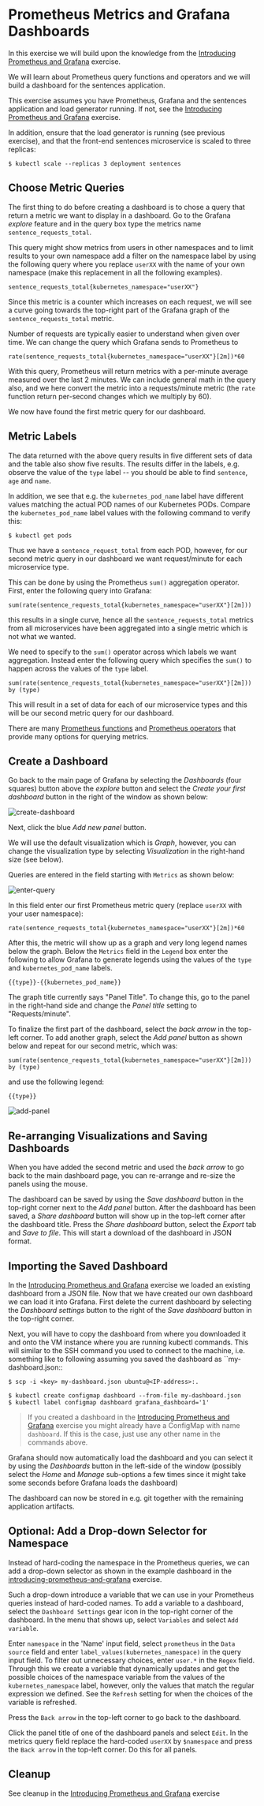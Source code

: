 # Prometheus Metrics and Grafana Dashboards

In this exercise we will build upon the knowledge from the [Introducing
Prometheus and Grafana](introducing-prometheus-and-grafana.md) exercise.

We will learn about Prometheus query functions and operators and we will build a
dashboard for the sentences application.

This exercise assumes you have Prometheus, Grafana and the sentences application
and load generator running. If not, see the [Introducing Prometheus and
Grafana](introducing-prometheus-and-grafana.md) exercise.

In addition, ensure that the load generator is running (see previous exercise),
and that the front-end sentences microservice is scaled to three replicas:

```shell
$ kubectl scale --replicas 3 deployment sentences
```

## Choose Metric Queries

The first thing to do before creating a dashboard is to chose a query that
return a metric we want to display in a dashboard.  Go to the Grafana *explore*
feature and in the query box type the metrics name `sentence_requests_total`.

This query might show metrics from users in other namespaces and to limit
results to your own namespace add a filter on the namespace label by using the
following query where you replace `userXX` with the name of your own namespace
(make this replacement in all the following examples).

```
sentence_requests_total{kubernetes_namespace="userXX"}
```

Since this metric is a counter which increases on each request, we will see a
curve going towards the top-right part of the Grafana graph of the
`sentence_requests_total` metric.

Number of requests are typically easier to understand when given over time. We
can change the query which Grafana sends to Prometheus to 

```
rate(sentence_requests_total{kubernetes_namespace="userXX"}[2m])*60
```

With this query, Prometheus will return metrics with a per-minute average
measured over the last 2 minutes. We can include general math in the query also,
and we here convert the metric into a requests/minute metric (the `rate`
function return per-second changes which we multiply by 60).

We now have found the first metric query for our dashboard.

## Metric Labels

The data returned with the above query results in five different sets of data
and the table also show five results. The results differ in the labels,
e.g. observe the value of the `type` label -- you should be able to find
`sentence`, `age` and `name`.

In addition, we see that e.g. the `kubernetes_pod_name` label have different
values matching the actual POD names of our Kubernetes PODs. Compare the
`kubernetes_pod_name` label values with the following command to verify this:

```shell
$ kubectl get pods
```

Thus we have a `sentence_request_total` from each POD, however, for our second
metric query in our dashboard we want request/minute for each microservice type.

This can be done by using the Prometheus `sum()` aggregation operator. First,
enter the following query into Grafana:

```
sum(rate(sentence_requests_total{kubernetes_namespace="userXX"}[2m]))
```

this results in a single curve, hence all the `sentence_requests_total` metrics
from all microservices have been aggregated into a single metric which is not
what we wanted.

We need to specify to the `sum()` operator across which labels we want
aggregation. Instead enter the following query which specifies the `sum()` to
happen across the values of the `type` label.

```
sum(rate(sentence_requests_total{kubernetes_namespace="userXX"}[2m])) by (type)
```

This will result in a set of data for each of our microservice types and this
will be our second metric query for our dashboard.

There are many [Prometheus
functions](https://prometheus.io/docs/prometheus/latest/querying/functions/) and
[Prometheus
operators](https://prometheus.io/docs/prometheus/latest/querying/operators/)
that provide many options for querying metrics.

## Create a Dashboard

Go back to the main page of Grafana by selecting the *Dashboards* (four squares)
button above the *explore* button and select the *Create your first dashboard*
button in the right of the window as shown below:

![create-dashboard](images/create-dashboard.png)

Next, click the blue *Add new panel* button.

We will use the default visualization which is *Graph*, however, you can change
the visualization type by selecting *Visualization* in the right-hand size (see
below).

Queries are entered in the field starting with `Metrics` as shown below:

![enter-query](images/enter-query.png)

In this field enter our first Prometheus metric query (replace `userXX` with your user namespace):

```
rate(sentence_requests_total{kubernetes_namespace="userXX"}[2m])*60
```

After this, the metric will show up as a graph and very long legend names below
the graph. Below the `Metrics` field in the `Legend` box enter the following to
allow Grafana to generate legends using the values of the `type` and
`kubernetes_pod_name` labels.

```
{{type}}-{{kubernetes_pod_name}}
```

The graph title currently says "Panel Title". To change this, go to the panel in
the right-hand side and change the *Panel title* setting to "Requests/minute".

To finalize the first part of the dashboard, select the *back arrow* in the
top-left corner.  To add another graph, select the *Add panel* button as shown
below and repeat for our second metric, which was:

```
sum(rate(sentence_requests_total{kubernetes_namespace="userXX"}[2m])) by (type)
```

and use the following legend:

```
{{type}}
```

![add-panel](images/add-panel.png)

## Re-arranging Visualizations and Saving Dashboards

When you have added the second metric and used the *back arrow* to go back to
the main dashboard page, you can re-arrange and re-size the panels using the
mouse.

The dashboard can be saved by using the *Save dashboard* button in the top-right
corner next to the *Add panel* button.  After the dashboard has been saved, a
*Share dashboard* button will show up in the top-left corner after the dashboard
title.  Press the *Share dashboard* button, select the *Export* tab and *Save to
file*. This will start a download of the dashboard in JSON format.

## Importing the Saved Dashboard

In the [Introducing Prometheus and
Grafana](introducing-prometheus-and-grafana.md) exercise we loaded an existing
dashboard from a JSON file. Now that we have created our own dashboard we can
load it into Grafana.  First delete the current dashboard by selecting the
*Dashboard settings* button to the right of the *Save dashboard* button in the
top-right corner.

Next, you will have to copy the dashboard from where you downloaded it and onto
the VM instance where you are running kubectl commands.  This will similar to
the SSH command you used to connect to the machine, i.e. something like to
following assuming you saved the dashboard as ``my-dashboard.json::

```shell
$ scp -i <key> my-dashboard.json ubuntu@<IP-address>:.
```

```shell
$ kubectl create configmap dashboard --from-file my-dashboard.json
$ kubectl label configmap dashboard grafana_dashboard='1'
```

> If you created a dashboard in the [Introducing Prometheus and Grafana](introducing-prometheus-and-grafana.md) exercise you might already have a ConfigMap with name `dashboard`. If this is the case, just use any other name in the commands above.

Grafana should now automatically load the dashboard and you can select it by
using the *Dashboards* button in the left-side of the window (possibly select the
*Home* and *Manage* sub-options a few times since it might take some seconds before Grafana loads the dashboard)

The dashboard can now be stored in e.g. git together with the remaining
application artifacts.

## Optional: Add a Drop-down Selector for Namespace

Instead of hard-coding the namespace in the Prometheus queries, we can add a
drop-down selector as shown in the example dashboard in the
[introducing-prometheus-and-grafana](introducing-prometheus-and-grafana.md)
exercise.

Such a drop-down introduce a variable that we can use in your Prometheus queries
instead of hard-coded names. To add a variable to a dashboard, select the
`Dashboard Settings` gear icon in the top-right corner of the dashboard.  In the
menu that shows up, select `Variables` and select `Add variable`.

Enter `namespace` in the 'Name' input field, select `prometheus` in the `Data
source` field and enter `label_values(kubernetes_namespace)` in the query input
field. To filter out unnecessary choices, enter `user.*` in the `Regex` field.
Through this we create a variable that dynamically updates and get the possible
choices of the namespace variable from the values of the `kubernetes_namespace`
label, however, only the values that match the regular expression we
defined. See the `Refresh` setting for when the choices of the variable is
refreshed.

Press the `Back arrow` in the top-left corner to go back to the dashboard.

Click the panel title of one of the dashboard panels and select `Edit`. In the
metrics query field replace the hard-coded `userXX` by `$namespace` and press the
`Back arrow` in the top-left corner. Do this for all panels.

## Cleanup

See cleanup in the [Introducing Prometheus and
Grafana](introducing-prometheus-and-grafana.md) exercise
